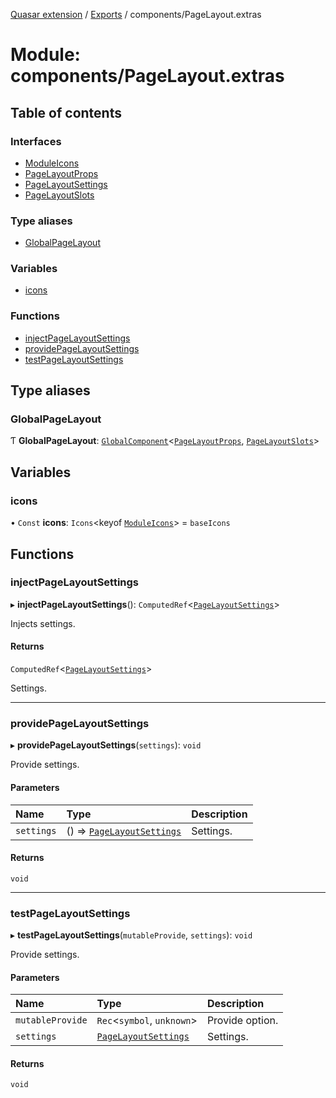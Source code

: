 [Quasar extension](../index.md) / [Exports](../modules.md) / components/PageLayout.extras

# Module: components/PageLayout.extras

## Table of contents

### Interfaces

- [ModuleIcons](../interfaces/components_PageLayout_extras.ModuleIcons.md)
- [PageLayoutProps](../interfaces/components_PageLayout_extras.PageLayoutProps.md)
- [PageLayoutSettings](../interfaces/components_PageLayout_extras.PageLayoutSettings.md)
- [PageLayoutSlots](../interfaces/components_PageLayout_extras.PageLayoutSlots.md)

### Type aliases

- [GlobalPageLayout](components_PageLayout_extras.md#globalpagelayout)

### Variables

- [icons](components_PageLayout_extras.md#icons)

### Functions

- [injectPageLayoutSettings](components_PageLayout_extras.md#injectpagelayoutsettings)
- [providePageLayoutSettings](components_PageLayout_extras.md#providepagelayoutsettings)
- [testPageLayoutSettings](components_PageLayout_extras.md#testpagelayoutsettings)

## Type aliases

### GlobalPageLayout

Ƭ **GlobalPageLayout**: [`GlobalComponent`](../interfaces/components_api.GlobalComponent.md)<[`PageLayoutProps`](../interfaces/components_PageLayout_extras.PageLayoutProps.md), [`PageLayoutSlots`](../interfaces/components_PageLayout_extras.PageLayoutSlots.md)\>

## Variables

### icons

• `Const` **icons**: `Icons`<keyof [`ModuleIcons`](../interfaces/components_PageLayout_extras.ModuleIcons.md)\> = `baseIcons`

## Functions

### injectPageLayoutSettings

▸ **injectPageLayoutSettings**(): `ComputedRef`<[`PageLayoutSettings`](../interfaces/components_PageLayout_extras.PageLayoutSettings.md)\>

Injects settings.

#### Returns

`ComputedRef`<[`PageLayoutSettings`](../interfaces/components_PageLayout_extras.PageLayoutSettings.md)\>

Settings.

___

### providePageLayoutSettings

▸ **providePageLayoutSettings**(`settings`): `void`

Provide settings.

#### Parameters

| Name | Type | Description |
| :------ | :------ | :------ |
| `settings` | () => [`PageLayoutSettings`](../interfaces/components_PageLayout_extras.PageLayoutSettings.md) | Settings. |

#### Returns

`void`

___

### testPageLayoutSettings

▸ **testPageLayoutSettings**(`mutableProvide`, `settings`): `void`

Provide settings.

#### Parameters

| Name | Type | Description |
| :------ | :------ | :------ |
| `mutableProvide` | `Rec`<`symbol`, `unknown`\> | Provide option. |
| `settings` | [`PageLayoutSettings`](../interfaces/components_PageLayout_extras.PageLayoutSettings.md) | Settings. |

#### Returns

`void`
